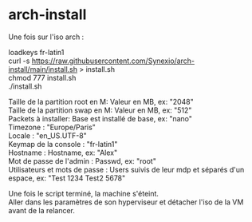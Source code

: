 # arch-install

Une fois sur l'iso arch :<br/>

loadkeys fr-latin1<br/>
curl -s https://raw.githubusercontent.com/Synexio/arch-install/main/install.sh > install.sh<br/>
chmod 777 install.sh<br/>
./install.sh<br/>

Taille de la partition root en M: Valeur en MB, ex: "2048"<br/>
Taille de la partition swap en M: Valeur en MB, ex: "512"<br/>
Packets à installer:  Base est installé de base, ex: "nano" <br/>
Timezone : "Europe/Paris"<br/>
Locale : "en_US.UTF-8"<br/>
Keymap de la console : "fr-latin1"<br/>
Hostname : Hostname, ex: "Alex"<br/>
Mot de passe de l'admin : Passwd, ex: "root"<br/>
Utilisateurs et mots de passe : Users suivis de leur mdp et séparés d'un espace, ex: "Test 1234 Test2 5678"<br/>


Une fois le script terminé, la machine s'éteint.<br/>
Aller dans les paramètres de son hyperviseur et détacher l'iso de la VM avant de la relancer.<br/>
